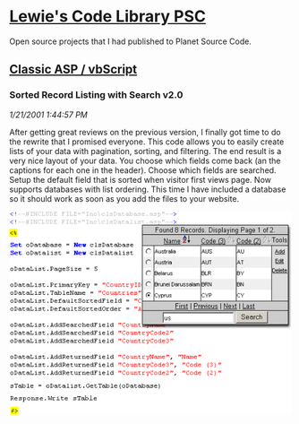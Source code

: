 # [Lewie's Code Library PSC](../../README.md)

Open source projects that I had published to Planet Source Code.

## [Classic ASP / vbScript](../README.md)

### Sorted Record Listing with Search v2.0

*1/21/2001 1:44:57 PM*

After getting great reviews on the previous version, I finally got time to do the rewrite that I promised everyone. This code allows you to easily create lists of your data with pagination, sorting, and filtering. The end result is a very nice layout of your data. You choose which fields come back (an the captions for each one in the header). Choose which fields are searched. Setup the default field that is sorted when visitor first views page. Now supports databases with list ordering. This time I have included a database so it should work as soon as you add the files to your website.

![Screenshot of Sorted Record Listing with Search v2.0](./screenshot.gif)



